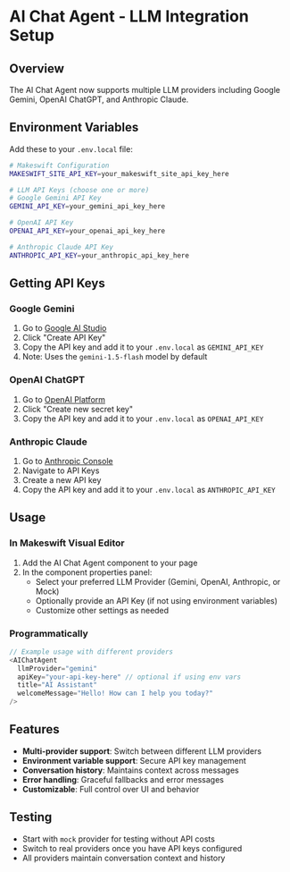 # AI Chat Agent - LLM Integration Setup

## Overview
The AI Chat Agent now supports multiple LLM providers including Google Gemini, OpenAI ChatGPT, and Anthropic Claude.

## Environment Variables
Add these to your `.env.local` file:

```bash
# Makeswift Configuration
MAKESWIFT_SITE_API_KEY=your_makeswift_site_api_key_here

# LLM API Keys (choose one or more)
# Google Gemini API Key
GEMINI_API_KEY=your_gemini_api_key_here

# OpenAI API Key
OPENAI_API_KEY=your_openai_api_key_here

# Anthropic Claude API Key
ANTHROPIC_API_KEY=your_anthropic_api_key_here
```

## Getting API Keys

### Google Gemini
1. Go to [Google AI Studio](https://aistudio.google.com/app/apikey)
2. Click "Create API Key"
3. Copy the API key and add it to your `.env.local` as `GEMINI_API_KEY`
4. Note: Uses the `gemini-1.5-flash` model by default

### OpenAI ChatGPT
1. Go to [OpenAI Platform](https://platform.openai.com/api-keys)
2. Click "Create new secret key"
3. Copy the API key and add it to your `.env.local` as `OPENAI_API_KEY`

### Anthropic Claude
1. Go to [Anthropic Console](https://console.anthropic.com/)
2. Navigate to API Keys
3. Create a new API key
4. Copy the API key and add it to your `.env.local` as `ANTHROPIC_API_KEY`

## Usage

### In Makeswift Visual Editor
1. Add the AI Chat Agent component to your page
2. In the component properties panel:
   - Select your preferred LLM Provider (Gemini, OpenAI, Anthropic, or Mock)
   - Optionally provide an API Key (if not using environment variables)
   - Customize other settings as needed

### Programmatically
```typescript
// Example usage with different providers
<AIChatAgent 
  llmProvider="gemini"
  apiKey="your-api-key-here" // optional if using env vars
  title="AI Assistant"
  welcomeMessage="Hello! How can I help you today?"
/>
```

## Features
- **Multi-provider support**: Switch between different LLM providers
- **Environment variable support**: Secure API key management
- **Conversation history**: Maintains context across messages
- **Error handling**: Graceful fallbacks and error messages
- **Customizable**: Full control over UI and behavior

## Testing
- Start with `mock` provider for testing without API costs
- Switch to real providers once you have API keys configured
- All providers maintain conversation context and history
